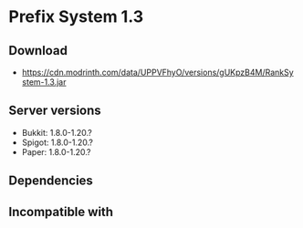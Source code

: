 # Prefix System 1.3

## Download
- https://cdn.modrinth.com/data/UPPVFhyO/versions/gUKpzB4M/RankSystem-1.3.jar

## Server versions
- Bukkit: 1.8.0-1.20.?
- Spigot: 1.8.0-1.20.?
- Paper: 1.8.0-1.20.?

## Dependencies

## Incompatible with